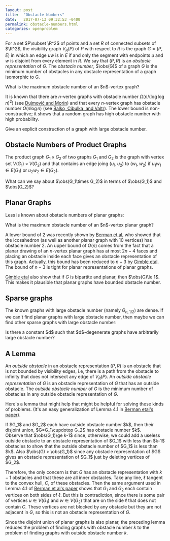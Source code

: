 ```yaml
---
layout: post
title:  "Obstacle Numbers"
date:   2017-07-13 09:32:53 -0400
permalink: obstacle-numbers.html
categories: openproblem
---
```

$\DeclareMathOperator{\obs}{obs}\newcommand{\R}{\mathbb{R}}\DeclareMathOperator{\cupdotop}{\dot{\cup}}$For a set $P\subset \R^2$ of points and a set $R$ of connected subsets of $\R^2$, the visibility graph $V_R(P)$ of $P$ with respect to $R$ is the graph $G=(P,E)$ in which an edge $uw$ is in $E$ if and only the segment with endpoints $u$ and $w$ is disjoint from every element in $R$.  We say that $(P,R)$ is an *obstacle representation* of $G$.  The *obstacle number*, $\obs(G)$ of a graph $G$ is the minimum number of obstacles in any obstacle representation of a graph isomorphic to $G$.

<div class="problem">
  What is the maximum obstacle number of an $n$-vertex graph?
</div>

It is known that there are $n$-vertex graphs with obstacle number $\Omega(n/(\log\log n)^2)$ (see [Dujmović and Morin][dujmovic-morin]) and that every $n$-vertex graph has obstacle number $O(n\log n)$ (see [Balko, Cibulka, and Valtr][balko-cibulka-valtr]).
The lower bound is non-constructive; it shows that a random graph has high obstacle number with high probability.

<div class="problem">
  Give an explicit construction of a graph with large obstacle number.
</div>

## Obstacle Numbers of Product Graphs

The product graph $G_1\times G_2$ of two graphs $G_1$ and $G_2$ is the graph with vertex set $V(G_1)\times V(G_2)$ and that contains an edge joing $(u_1,u_2)$ to $(w_1,w_2)$ if
$u_1w_1\in E(G_1)$ or $u_2w_2\in E(G_2)$.

<div class="problem">
  What can we say about $\obs(G_1\times G_2)$ in terms of $\obs(G_1)$ and $\obs(G_2)$?
</div>

## Planar Graphs
Less is known about obstacle numbers of planar graphs:

<div class="problem">
  What is the maximum obstacle number of an $n$-vertex planar graph?
</div>

A lower bound of 2 was recently shown by [Berman et al][berman-etal], who showed that the icosahedron (as well as another planar graph with 10 vertices) has obstacle number 2.  An upper bound of $O(n)$ comes from the fact that a planar drawing of an $n$-vertex planar graph has at most $2n-4$ faces and placing an obstacle inside each face gives an obstacle representation of this graph.  Actually, this bound has been reduced to $n-3$ by [Gimble etal][gimble-etal].  The bound of $n-3$ is tight for planar representations of planar graphs.

[Gimble etal][gimble-etal] also show that if $G$ is bipartite and planar, then $\obs(G)\le 1$.  This makes it plausible that planar graphs have bounded obstacle number.

## Sparse graphs

The known graphs with large obstacle number (namely $G_{n,1/2}$) are dense. If we can't find planar graphs with large obstacle number, then maybe we can find other sparse graphs with large obstacle number:

<div class="problem">
  Is there a constant $d$ such that $d$-degenerate graphs have arbitrarily large obstacle number?
</div>


## A Lemma
An *outside obstacle* in an obstacle representation $(P,R)$ is an obstacle that is not bounded by visibility edges, i.e, there is a path from the obstacle to infinity that does not intersect any edge of $V_R(P)$. An *outside obstacle representation* of $G$ is an obstacle representation of $G$ that has an outside obstacle.  The *outside obstacle number* of $G$ is the minimum number of obstacles in any outside obstacle representation of $G$.

Here's a lemma that might help that might be helpful for solving these kinds of problems. (It's an easy generalization of Lemma 4.1
in [Berman etal's paper][berman-etal]).

<div class="lemma">
  If $G_1$ and $G_2$ each have outside obstacle number $k$, then their disjoint
  union, $G=G_1\cupdotop G_2$ has obstacle number $k$.
</div>

<div class="proof" markdown="1">
Observe that $\obs(G_1)\ge k-1$ since, otherwise, we could add a useless outside obstacle to an obstacle representation of $G_1$ with less than $k-1$ obstacles to show that the outside obstacle number of $G_1$ is less than $k$. Also $\obs(G) > \obs(G_1)$ since any obstacle representation of $G$ gives an obstacle representation of $G_1$ just by deleting vertices of $G_2$.

Therefore, the only concern is that $G$ has an obstacle representation with $k-1$ obstacles and that these are all inner obstacles. Take any line, $\ell$ tangent to the convex hull, $C$, of these obstacles.  Then the same argument used in Lemma 4.1 of [Berman et al's paper][berman-etal] shows that $G_1$ and $G_2$ each contain vertices on both sides of $\ell$.  But this is contradiction, since there is some pair of vertices $u\in V(G_1)$ and $w\in V(G_2)$ that are on the side $\ell$ that does not contain $C$.  These vertices are not blocked by any obstacle but they are not adjacent in $G$, so this is not an obstacle representation of $G$.
</div>

Since the disjoint union of planar graphs is also planar, the preceding lemma reduces the problem of finding graphs with obstacle number $k$ to the problem of finding graphs with outside obstacle number $k$.

[dujmovic-morin]: http://www.combinatorics.org/ojs/index.php/eljc/article/view/v22i3p1
[balko-cibulka-valtr]: https://arxiv.org/abs/1610.04741
[berman-etal]: https://arxiv.org/abs/1606.03782
[gimble-etal]: https://arxiv.org/abs/1706.06992
